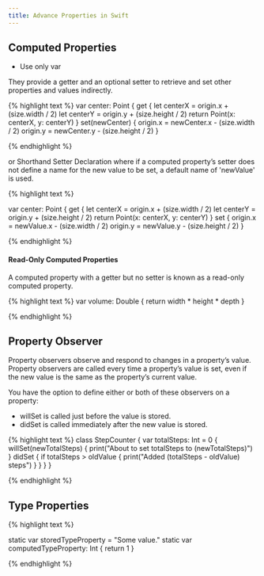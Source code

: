 ```yaml
---
title: Advance Properties in Swift
---
```


## Computed Properties

* Use only var

They provide a getter and an optional setter to retrieve and set other properties and values indirectly.

{% highlight text %}
var center: Point {
        get {
            let centerX = origin.x + (size.width / 2)
            let centerY = origin.y + (size.height / 2)
            return Point(x: centerX, y: centerY)
        }
        set(newCenter) {
            origin.x = newCenter.x - (size.width / 2)
            origin.y = newCenter.y - (size.height / 2)
        }

{% endhighlight %}

or Shorthand Setter Declaration where if a computed property’s setter does not define a name for the new value to be set, a default name of 'newValue' is used.  

{% highlight text %}

var center: Point {
        get {
            let centerX = origin.x + (size.width / 2)
            let centerY = origin.y + (size.height / 2)
            return Point(x: centerX, y: centerY)
        }
        set {
            origin.x = newValue.x - (size.width / 2)
            origin.y = newValue.y - (size.height / 2)
        }

{% endhighlight %}

#### Read-Only Computed Properties
A computed property with a getter but no setter is known as a read-only computed property.

{% highlight text %}
var volume: Double {
        return width * height * depth
    }

{% endhighlight %}



## Property Observer

Property observers observe and respond to changes in a property’s value. Property observers are called every time a property’s value is set, even if the new value is the same as the property’s current value.


You have the option to define either or both of these observers on a property:

* willSet is called just before the value is stored.
* didSet is called immediately after the new value is stored.

{% highlight text %}
class StepCounter {
    var totalSteps: Int = 0 {
        willSet(newTotalSteps) {
            print("About to set totalSteps to \(newTotalSteps)")
        }
        didSet {
            if totalSteps > oldValue  {
                print("Added \(totalSteps - oldValue) steps")
            }
        }
    }
}

{% endhighlight %}

## Type Properties

{% highlight text %}

static var storedTypeProperty = "Some value."
    static var computedTypeProperty: Int {
        return 1
    }

{% endhighlight %}
